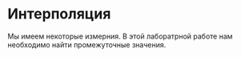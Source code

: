 # Интерполяция

Мы имеем некоторые измерния. В этой лаборатрной работе нам необходимо найти промежуточные значения. 
